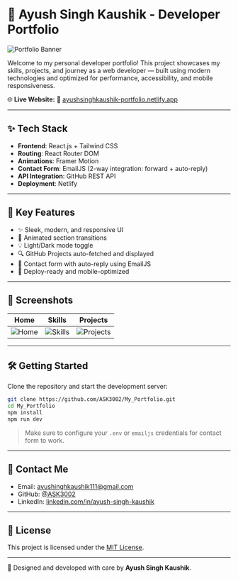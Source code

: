 # 💼 Ayush Singh Kaushik - Developer Portfolio

![Portfolio Banner](https://drive.google.com/file/d/1EkkmlAMsytLCZmccxFQGs7EDWkmaLu1m/view?usp=sharing)

Welcome to my personal developer portfolio! This project showcases my skills, projects, and journey as a web developer — built using modern technologies and optimized for performance, accessibility, and mobile responsiveness.

🌐 **Live Website:**
🔗 [ayushsinghkaushik-portfolio.netlify.app](https://ayushsinghkaushik-portfolio.netlify.app/)

---

## ✨ Tech Stack

* **Frontend**: React.js + Tailwind CSS
* **Routing**: React Router DOM
* **Animations**: Framer Motion
* **Contact Form**: EmailJS (2-way integration: forward + auto-reply)
* **API Integration**: GitHub REST API
* **Deployment**: Netlify

---

## 📝 Key Features

* ✨ Sleek, modern, and responsive UI
* 🌌 Animated section transitions
* 💡 Light/Dark mode toggle
* 🔍 GitHub Projects auto-fetched and displayed
* 📨 Contact form with auto-reply using EmailJS
* 🚀 Deploy-ready and mobile-optimized

---

## 📸 Screenshots

| Home                                                                                   | Skills                                                                                   | Projects                                                                                   |
| -------------------------------------------------------------------------------------- | ---------------------------------------------------------------------------------------- | ------------------------------------------------------------------------------------------ |
| ![Home](https://drive.google.com/file/d/1EkkmlAMsytLCZmccxFQGs7EDWkmaLu1m/view?usp=sharing) | ![Skills](https://drive.google.com/file/d/1aJbf1StpVLMkFl9D1541JFik9KRVclJo/view?usp=sharing) | ![Projects](https://drive.google.com/uc?export=view\&id=1NPzsIX2KpL-OQC0FG44i57H1fyWTUDLb) |

---

## 🛠️ Getting Started

Clone the repository and start the development server:

```bash
git clone https://github.com/ASK3002/My_Portfolio.git
cd My_Portfolio
npm install
npm run dev
```

> Make sure to configure your `.env` or `emailjs` credentials for contact form to work.

---

## 📢 Contact Me

* Email: [ayushinghkaushik111@gmail.com](mailto:ayushinghkaushik111@gmail.com)
* GitHub: [@ASK3002](https://github.com/ASK3002)
* LinkedIn: [linkedin.com/in/ayush-singh-kaushik](https://www.linkedin.com/in/ayush-singh-kaushik)

---

## 📃 License

This project is licensed under the [MIT License](LICENSE).

---

🌟 Designed and developed with care by **Ayush Singh Kaushik**.
